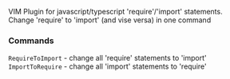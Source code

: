 VIM Plugin for javascript/typescript 'require'/'import' statements.  
Change 'require' to 'import' (and vise versa) in one command

### Commands
`RequireToImport` - change all 'require' statements to 'import'  
`ImportToRequire` - change all 'import' statements to 'require'  
